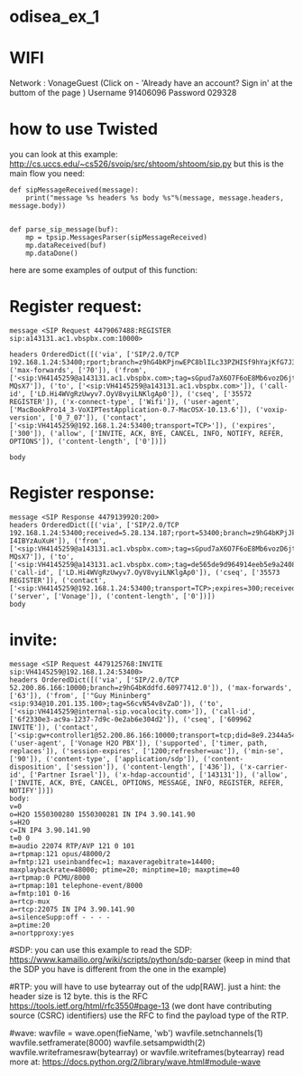# odisea_ex_1

# WIFI
Network : VonageGuest (Click on -  'Already have an account? Sign in' at the buttom of the page ) 
Username	91406096
Password	029328

# how to use Twisted
you can look at this example: http://cs.uccs.edu/~cs526/svoip/src/shtoom/shtoom/sip.py
but this is the main flow you need:
```
def sipMessageReceived(message):
    print("message %s headers %s body %s"%(message, message.headers, message.body))


def parse_sip_message(buf):
    mp = tpsip.MessagesParser(sipMessageReceived)
    mp.dataReceived(buf)
    mp.dataDone()
```


here are some examples of output of this function:
# Register request:
```
message <SIP Request 4479067488:REGISTER sip:a143131.ac1.vbspbx.com:10000> 

headers OrderedDict([('via', ['SIP/2.0/TCP 192.168.1.24:53400;rport;branch=z9hG4bKPjnwEPC8blILc33PZHISf9hYajKfG7J3Zt']), ('max-forwards', ['70']), ('from', ['<sip:VH4145259@a143131.ac1.vbspbx.com>;tag=sGpud7aX6O7F6oE8Mb6vozD6jt-MQsX7']), ('to', ['<sip:VH4145259@a143131.ac1.vbspbx.com>']), ('call-id', ['LD.Hi4WVgRzUwyv7.OyV8vyiLNKlgAp0']), ('cseq', ['35572 REGISTER']), ('x-connect-type', ['Wifi']), ('user-agent', ['MacBookPro14_3-VoXIPTestApplication-0.7-MacOSX-10.13.6']), ('voxip-version', ['0_7_07']), ('contact', ['<sip:VH4145259@192.168.1.24:53400;transport=TCP>']), ('expires', ['300']), ('allow', ['INVITE, ACK, BYE, CANCEL, INFO, NOTIFY, REFER, OPTIONS']), ('content-length', ['0'])]) 

body 
```

# Register response:
```
message <SIP Response 4479139920:200> 
headers OrderedDict([('via', ['SIP/2.0/TCP 192.168.1.24:53400;received=5.28.134.187;rport=53400;branch=z9hG4bKPjJkQ0fwoc4RwJGiFCUsTl-I4IBYzAuXuH']), ('from', ['<sip:VH4145259@a143131.ac1.vbspbx.com>;tag=sGpud7aX6O7F6oE8Mb6vozD6jt-MQsX7']), ('to', ['<sip:VH4145259@a143131.ac1.vbspbx.com>;tag=de565de9d964914eeb5e9a2408f3d448.5b20']), ('call-id', ['LD.Hi4WVgRzUwyv7.OyV8vyiLNKlgAp0']), ('cseq', ['35573 REGISTER']), ('contact', ['<sip:VH4145259@192.168.1.24:53400;transport=TCP>;expires=300;received="sip:52.200.86.166:5060"']), ('server', ['Vonage']), ('content-length', ['0'])]) 
body 
```

# invite:
```
message <SIP Request 4479125768:INVITE sip:VH4145259@192.168.1.24:53400> 
headers OrderedDict([('via', ['SIP/2.0/TCP 52.200.86.166:10000;branch=z9hG4bKddfd.60977412.0']), ('max-forwards', ['63']), ('from', ['"Guy Mininberg" <sip:934@10.201.135.100>;tag=S6cvN54v8vZaD']), ('to', ['<sip:VH4145259@internal-sip.vocalocity.com>']), ('call-id', ['6f2330e3-ac9a-1237-7d9c-0e2ab6e304d2']), ('cseq', ['609962 INVITE']), ('contact', ['<sip:gw+controller1@52.200.86.166:10000;transport=tcp;did=8e9.2344a541>']), ('user-agent', ['Vonage H2O PBX']), ('supported', ['timer, path, replaces']), ('session-expires', ['1200;refresher=uac']), ('min-se', ['90']), ('content-type', ['application/sdp']), ('content-disposition', ['session']), ('content-length', ['436']), ('x-carrier-id', ['Partner Israel']), ('x-hdap-accountid', ['143131']), ('allow', ['INVITE, ACK, BYE, CANCEL, OPTIONS, MESSAGE, INFO, REGISTER, REFER, NOTIFY'])]) 
body:
v=0
o=H2O 1550300280 1550300281 IN IP4 3.90.141.90
s=H2O
c=IN IP4 3.90.141.90
t=0 0
m=audio 22074 RTP/AVP 121 0 101
a=rtpmap:121 opus/48000/2
a=fmtp:121 useinbandfec=1; maxaveragebitrate=14400; maxplaybackrate=48000; ptime=20; minptime=10; maxptime=40
a=rtpmap:0 PCMU/8000
a=rtpmap:101 telephone-event/8000
a=fmtp:101 0-16
a=rtcp-mux
a=rtcp:22075 IN IP4 3.90.141.90
a=silenceSupp:off - - - -
a=ptime:20
a=nortpproxy:yes
```

#SDP:
you can use this example to read the SDP: https://www.kamailio.org/wiki/scripts/python/sdp-parser (keep in mind that the SDP you have is different from the one in the example)

#RTP:
you will have to use bytearray out of the udp[RAW]. just a hint: the header size is 12 byte.
this is the RFC https://tools.ietf.org/html/rfc3550#page-13 (we dont have contributing source (CSRC) identifiers) use the RFC to find the payload type of the RTP.

#wave:
wavfile = wave.open(fieName, 'wb')
wavfile.setnchannels(1)
wavfile.setframerate(8000)
wavfile.setsampwidth(2)
wavfile.writeframesraw(bytearray) or wavfile.writeframes(bytearray)
read more at: https://docs.python.org/2/library/wave.html#module-wave

